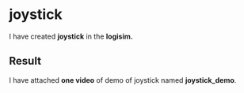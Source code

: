 # joystick
 I have created **joystick** in the **logisim.**
 
## Result
I have attached **one video** of demo of joystick named **joystick_demo**.

